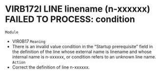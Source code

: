 # VIRB172I LINE linename (n-xxxxxx) FAILED TO PROCESS: condition
`Module`
- VIR0B17
`Meaning`
- There is an invalid value condition in the “Startup prerequisite” field in the definition of the line whose external name is linename and whose internal name is n-xxxxxx, or condition refers to an unknown line name.
`Action`
- Correct the definition of line n-xxxxxx.
